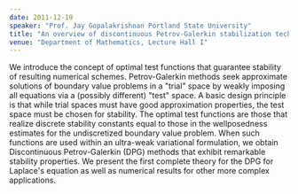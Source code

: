 ```yaml
---
date: 2011-12-19
speaker: "Prof. Jay Gopalakrishnan Portland State University"
title: "An overview of discontinuous Petrov-Galerkin stabilization techniques"
venue: "Department of Mathematics, Lecture Hall I"
---
```

We introduce the concept of optimal test functions that guarantee
stability of resulting numerical schemes. Petrov-Galerkin methods seek
approximate solutions of boundary value problems in a "trial" space by
weakly imposing all equations via a (possibly different) "test" space.
A basic design principle is that while trial spaces must have good
approximation properties, the test space must be chosen for stability. The
optimal test functions are those that realize discrete stability constants
equal to those in the wellposedness estimates for the undiscretized
boundary value problem.  When such functions are used within an
ultra-weak variational formulation, we obtain Discontinuous
Petrov-Galerkin (DPG) methods that exhibit remarkable stability
properties. We present the first complete theory for the DPG for Laplace's
equation as well as numerical results for other more complex applications.
